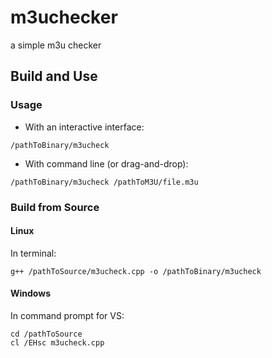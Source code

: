 # m3uchecker
a simple m3u checker

## Build and Use

### Usage
- With an interactive interface:
```
/pathToBinary/m3ucheck
```
- With command line (or drag-and-drop):
```
/pathToBinary/m3ucheck /pathToM3U/file.m3u
```

### Build from Source
#### Linux
In terminal:
```
g++ /pathToSource/m3ucheck.cpp -o /pathToBinary/m3ucheck
```
#### Windows
In command prompt for VS:
```
cd /pathToSource
cl /EHsc m3ucheck.cpp
```
